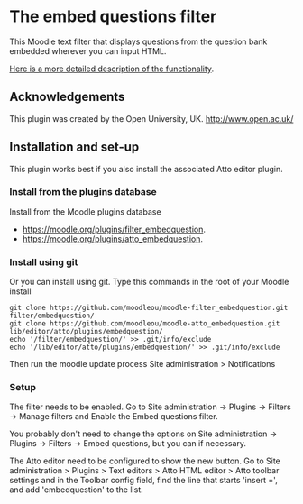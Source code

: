 # The embed questions filter

This Moodle text filter that displays questions from the question bank embedded
wherever you can input HTML.

[Here is a more detailed description of the functionality](https://github.com/moodleou/moodle-filter_embedquestion/blob/master/internaldoc/functionality.txt).


## Acknowledgements

This plugin was created by the Open University, UK. http://www.open.ac.uk/


## Installation and set-up

This plugin works best if you also install the associated Atto editor plugin.

### Install from the plugins database

Install from the Moodle plugins database
* https://moodle.org/plugins/filter_embedquestion.
* https://moodle.org/plugins/atto_embedquestion.

### Install using git

Or you can install using git. Type this commands in the root of your Moodle install

    git clone https://github.com/moodleou/moodle-filter_embedquestion.git filter/embedquestion/
    git clone https://github.com/moodleou/moodle-atto_embedquestion.git lib/editor/atto/plugins/embedquestion/
    echo '/filter/embedquestion/' >> .git/info/exclude
    echo '/lib/editor/atto/plugins/embedquestion/' >> .git/info/exclude

Then run the moodle update process
Site administration > Notifications

### Setup

The filter needs to be enabled. Go to
Site administration -> Plugins -> Filters -> Manage filters
and Enable the Embed questions filter.

You probably don't need to change the options on
Site administration -> Plugins -> Filters -> Embed questions,
but you can if necessary.

The Atto editor need to be configured to show the new button. Go to
Site administration > Plugins > Text editors > Atto HTML editor > Atto toolbar settings
and in the Toolbar config field, find the line that starts 'insert =',
and add 'embedquestion' to the list. 
